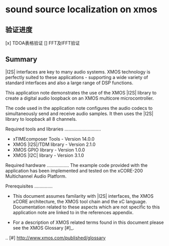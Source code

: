 sound source localization on xmos
=====================

验证进度
-------

[x] TDOA表格验证
[]  FFT及IFFT验证

Summary
-------

|I2S| interfaces are key to many audio systems. XMOS technology is perfectly suited
to these applications - supporting a wide variety of standard interfaces and
also a large range of DSP functions.

This application note demonstrates the use of the XMOS |I2S| library to
create a digital audio loopback on an XMOS multicore microcontroller.

The code used in the application note configures the audio codecs to simultaneously
send and receive audio samples. It then uses the |I2S| library to
loopback all 8 channels.

Required tools and libraries
............................

 * xTIMEcomposer Tools - Version 14.0.0
 * XMOS |I2S|/TDM library - Version 2.1.0
 * XMOS GPIO library - Version 1.0.0
 * XMOS |I2C| library - Version 3.1.0

Required hardware
.................
The example code provided with the application has been implemented
and tested on the xCORE-200 Multichannel Audio Platform.

Prerequisites
..............
 * This document assumes familarity with |I2S| interfaces, the XMOS xCORE
   architecture, the XMOS tool chain and the xC language. Documentation related
   to these aspects which are not specific to this application note are linked
   to in the references appendix.

 * For a description of XMOS related terms found in this document
   please see the XMOS Glossary [#]_.

.. [#] http://www.xmos.com/published/glossary

